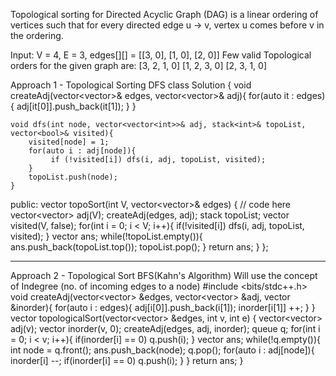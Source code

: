 Topological sorting for Directed Acyclic Graph (DAG) is a linear ordering of vertices such that for every directed edge u -> v, vertex u comes before v in the ordering.

Input: V = 4, E = 3, edges[][] = [[3, 0], [1, 0], [2, 0]]
Few valid Topological orders for the given graph are:
[3, 2, 1, 0]
[1, 2, 3, 0]
[2, 3, 1, 0]

Approach 1 - Topological Sorting DFS
class Solution {
    void createAdj(vector<vector<int>>& edges, vector<vector<int>>& adj){
        for(auto it : edges){
            adj[it[0]].push_back(it[1]);
        }
    }
    
    void dfs(int node, vector<vector<int>>& adj, stack<int>& topoList, vector<bool>& visited){
        visited[node] = 1;
        for(auto i : adj[node]){
             if (!visited[i]) dfs(i, adj, topoList, visited);
        }
        topoList.push(node);
    }
    
  public:
    vector<int> topoSort(int V, vector<vector<int>>& edges) {
        // code here
        vector<vector<int>> adj(V);
        createAdj(edges, adj);
        stack<int> topoList;
        vector<bool> visited(V, false);
        for(int i = 0; i < V; i++){
            if(!visited[i]) dfs(i, adj, topoList, visited);
        }
        vector<int> ans;
        while(!topoList.empty()){
            ans.push_back(topoList.top());
            topoList.pop();
        }
        return ans;
    }
};

--------------------------------------------------------------------------------------------------------------------------------------------

Approach 2 - Topological Sort BFS(Kahn's Algorithm)
Will use the concept of Indegree (no. of incoming edges to a node)
#include <bits/stdc++.h>
void createAdj(vector<vector<int>> &edges, vector<vector<int>> &adj, vector<int> &inorder){
    for(auto i : edges){
        adj[i[0]].push_back(i[1]);
        inorder[i[1]] ++;
    }
}
vector<int> topologicalSort(vector<vector<int>> &edges, int v, int e)  {
    vector<vector<int>> adj(v);
    vector<int> inorder(v, 0);
    createAdj(edges, adj, inorder);
    queue<int> q;
    for(int i = 0; i < v; i++){
        if(inorder[i] == 0) q.push(i);
    }
    vector<int> ans;
    while(!q.empty()){
        int node = q.front();
        ans.push_back(node);
        q.pop();
        for(auto i : adj[node]){
            inorder[i] --;
            if(inorder[i] == 0) q.push(i);
        }
    }
    return ans;
}
